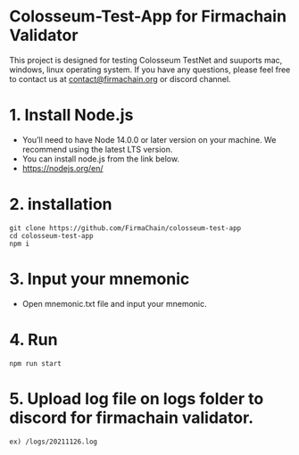 # Colosseum-Test-App for Firmachain Validator

This project is designed for testing Colosseum TestNet and suuports mac, windows, linux operating system.
If you have any questions, please feel free to contact us at contact@firmachain.org or discord channel.


# 1. Install Node.js

- You’ll need to have Node 14.0.0 or later version on your machine. We recommend using the latest LTS version. 
- You can install node.js from the link below.
- https://nodejs.org/en/

# 2. installation

```
git clone https://github.com/FirmaChain/colosseum-test-app
cd colosseum-test-app
npm i
```

# 3. Input your mnemonic
- Open mnemonic.txt file and input your mnemonic.


# 4. Run
```
npm run start
```

# 5. Upload log file on logs folder to discord for firmachain validator.
```
ex) /logs/20211126.log
```

